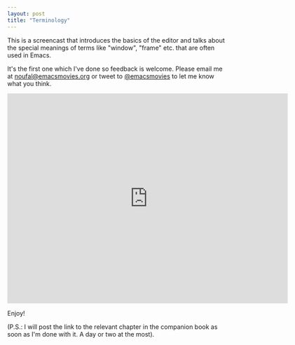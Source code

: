```yaml
---
layout: post
title: "Terminology"
---
```


This is a screencast that introduces the basics of the editor and talks about the special meanings of terms like "window", "frame" etc. that are often used in Emacs. 

It's the first one which I've done so feedback is welcome. Please email me at [noufal@emacsmovies.org](noufal@emacsmovies.org) or tweet to [@emacsmovies](http://twitter.com/emacsmovies) to let me know what you think.

<iframe src="http://archive.org/embed/EmacsMovies/episode-terminology.webm" width="640" height="480" frameborder="0"></iframe>

Enjoy!

(P.S.: I will post the link to the relevant chapter in the companion book as soon as I'm done with it. A day or two at the most).
